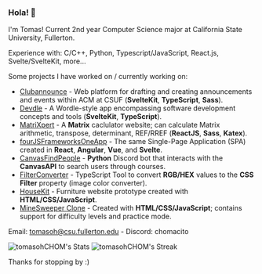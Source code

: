 ### Hola! 👋
I'm Tomas! Current 2nd year Computer Science major at California State University, Fullerton.

Experience with: C/C++, Python, Typescript/JavaScript, React.js, Svelte/SvelteKit, more...

Some projects I have worked on / currently working on:
- [Clubannounce](https://github.com/acmcsufoss/clubannounce) - Web platform for drafting and creating announcements and events within ACM at CSUF (**SvelteKit**, **TypeScript**, **Sass**).
- [Devdle](https://github.com/tomasohCHOM/Devdle) - A Wordle-style app encompassing software development concepts and tools (**SvelteKit**, **TypeScript**).
- [MatriXpert](https://github.com/tomasohCHOM/MatriXpert) - A **Matrix** caclulator website; can calculate Matrix arithmetic, transpose, determinant, REF/RREF (**ReactJS**, **Sass**, **Katex**).
- [fourJSFrameworksOneApp](https://github.com/tomasohCHOM/fourJSFrameworksOneApp) - The same Single-Page Application (SPA) created in **React**, **Angular**, **Vue**, and **Svelte**.
- [CanvasFindPeople](https://github.com/tomasohCHOM/CanvasFindPeople) - **Python** Discord bot that interacts with the **CanvasAPI** to search users through courses.
- [FilterConverter](https://github.com/tomasohCHOM/FilterConverter) - TypeScript Tool to convert **RGB/HEX** values to the **CSS Filter** property (image color converter).
- [HouseKit](https://github.com/tomasohCHOM/HouseKit) - Furniture website prototype created with **HTML/CSS/JavaScript**.
- [MineSweeper Clone](https://github.com/tomasohCHOM/MineSweeper) - Created with **HTML/CSS/JavaScript**; contains support for difficulty levels and practice mode.

Email: [tomasoh@csu.fullerton.edu](mailto:tomasohe@csu.fullerton.edu) - Discord: chomacito

![tomasohCHOM's Stats](https://github-readme-stats.vercel.app/api?username=tomasohCHOM&theme=tokyonight&show_icons=true&hide_border=true&count_private=true)
![tomasohCHOM's Streak](https://github-readme-streak-stats.herokuapp.com/?user=tomasohCHOM&theme=tokyonight&hide_border=true)

Thanks for stopping by :)

